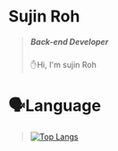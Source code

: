 # Sujin Roh
> ##### Back-end Developer
> 
>✋Hi, I'm sujin Roh <br>
>


> 
>
# 🗣Language
>[![Top Langs](https://github-readme-stats.vercel.app/api/top-langs/?username=suzinRoh&layout=compact)](https://github.com/suzinRoh/github-readme-stats)
